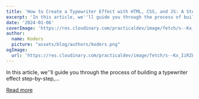 ```yaml
---
title: 'How to Create a Typewriter Effect with HTML, CSS, and JS: A Step-by-Step Guide'
excerpt: 'In this article, we''ll guide you through the process of building a typewriter effect step-by-step,...'
date: '2024-01-06'
coverImage: 'https://res.cloudinary.com/practicaldev/image/fetch/s--Kx_IiRZL--/c_imagga_scale,f_auto,fl_progressive,h_420,q_auto,w_1000/https://dev-to-uploads.s3.amazonaws.com/uploads/articles/ovonewl3omxq5ui4t816.jpg'
author:
  name: Koders
  picture: "assets/blog/authors/koders.png"
ogImage:
  url: 'https://res.cloudinary.com/practicaldev/image/fetch/s--Kx_IiRZL--/c_imagga_scale,f_auto,fl_progressive,h_420,q_auto,w_1000/https://dev-to-uploads.s3.amazonaws.com/uploads/articles/ovonewl3omxq5ui4t816.jpg'
---
```


In this article, we''ll guide you through the process of building a typewriter effect step-by-step,...

[Read more](https://dev.to/topefasasi/how-to-create-a-typewriter-effect-with-html-css-and-js-a-step-by-step-guide-1f99)
